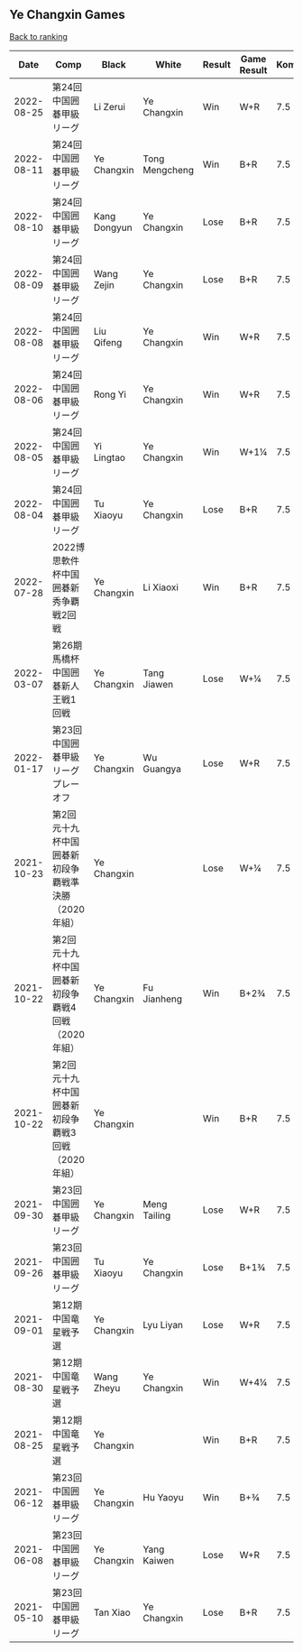 ## Ye Changxin Games

[Back to ranking](../../index.md)




| **Date** | **Comp** | **Black** | **White** | **Result** | **Game Result** | **Komi** | **Rating** | **Diff** | 
| --- | --- | --- | --- | --- | --- | --- | --- | --- |
| 2022-08-25 | 第24回中国囲碁甲級リーグ | Li Zerui | Ye Changxin | Win | W+R | 7.5 | 3248 | -40 | 
| 2022-08-11 | 第24回中国囲碁甲級リーグ | Ye Changxin | Tong Mengcheng | Win | B+R | 7.5 | 3288 | 152 | 
| 2022-08-10 | 第24回中国囲碁甲級リーグ | Kang Dongyun | Ye Changxin | Lose | B+R | 7.5 | 3136 | 0 | 
| 2022-08-09 | 第24回中国囲碁甲級リーグ | Wang Zejin | Ye Changxin | Lose | B+R | 7.5 | 3136 | 0 | 
| 2022-08-08 | 第24回中国囲碁甲級リーグ | Liu Qifeng | Ye Changxin | Win | W+R | 7.5 | 3136 | 0 | 
| 2022-08-06 | 第24回中国囲碁甲級リーグ | Rong Yi | Ye Changxin | Win | W+R | 7.5 | 3136 | 4 | 
| 2022-08-05 | 第24回中国囲碁甲級リーグ | Yi Lingtao | Ye Changxin | Win | W+1¼ | 7.5 | 3132 | 74 | 
| 2022-08-04 | 第24回中国囲碁甲級リーグ | Tu Xiaoyu | Ye Changxin | Lose | B+R | 7.5 | 3058 | -65 | 
| 2022-07-28 | 2022博思軟件杯中国囲碁新秀争覇戦2回戦 | Ye Changxin | Li Xiaoxi | Win | B+R | 7.5 | 3123 | 248 | 
| 2022-03-07 | 第26期馬橋杯中国囲碁新人王戦1回戦 | Ye Changxin | Tang Jiawen | Lose | W+¼ | 7.5 | 2875 | -104 | 
| 2022-01-17 | 第23回中国囲碁甲級リーグプレーオフ | Ye Changxin | Wu Guangya | Lose | W+R | 7.5 | 2979 | -104 | 
| 2021-10-23 | 第2回元十九杯中国囲碁新初段争覇戦準決勝（2020年組） | Ye Changxin |  | Lose | W+¼ | 7.5 | 3083 | -34 | 
| 2021-10-22 | 第2回元十九杯中国囲碁新初段争覇戦4回戦（2020年組） | Ye Changxin | Fu Jianheng | Win | B+2¾ | 7.5 | 3117 | 0 | 
| 2021-10-22 | 第2回元十九杯中国囲碁新初段争覇戦3回戦（2020年組） | Ye Changxin |  | Win | B+R | 7.5 | 3117 | 71 | 
| 2021-09-30 | 第23回中国囲碁甲級リーグ | Ye Changxin | Meng Tailing | Lose | W+R | 7.5 | 3046 | -31 | 
| 2021-09-26 | 第23回中国囲碁甲級リーグ | Tu Xiaoyu | Ye Changxin | Lose | B+1¾ | 7.5 | 3077 | -32 | 
| 2021-09-01 | 第12期中国竜星戦予選 | Ye Changxin | Lyu Liyan | Lose | W+R | 7.5 | 3109 | -76 | 
| 2021-08-30 | 第12期中国竜星戦予選 | Wang Zheyu | Ye Changxin | Win | W+4¼ | 7.5 | 3185 | 103 | 
| 2021-08-25 | 第12期中国竜星戦予選 | Ye Changxin |  | Win | B+R | 7.5 | 3082 | 81 | 
| 2021-06-12 | 第23回中国囲碁甲級リーグ | Ye Changxin | Hu Yaoyu | Win | B+¾ | 7.5 | 3001 | 319 | 
| 2021-06-08 | 第23回中国囲碁甲級リーグ | Ye Changxin | Yang Kaiwen | Lose | W+R | 7.5 | 2682 | 144 | 
| 2021-05-10 | 第23回中国囲碁甲級リーグ | Tan Xiao | Ye Changxin | Lose | B+R | 7.5 | 2538 | missing |





